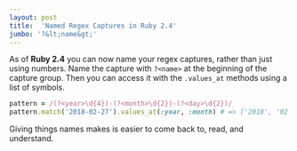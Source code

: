 ```yaml
---
layout: post
title:  'Named Regex Captures in Ruby 2.4'
jumbo: '?&lt;name&gt;'
---
```

As of **Ruby 2.4** you can now name your regex captures, rather than just using numbers. Name the capture with `?<name>` at the beginning of the capture group. Then you can access it with the `.values_at` methods using a list of symbols.
```ruby
pattern = /(?<year>\d{4})-(?<month>\d{2})-(?<day>\d{2})/
pattern.match('2018-02-27').values_at(:year, :month) # => ['2018', '02']
```
Giving things names makes is easier to come back to, read, and understand.
